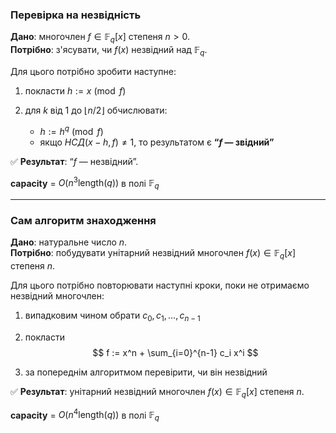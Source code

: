 
### Перевірка на незвідність
**Дано**: многочлен $f \in \mathbb{F}_q[x]$ степеня $n > 0$.  
**Потрібно**: з'ясувати, чи $f(x)$ незвідний над $\mathbb{F}_q$.

Для цього потрібно зробити наступне:

1) покласти $h := x \pmod{f}$  

2)  для $k$ від $1$ до $\lfloor n/2 \rfloor$ обчислювати: 
	- $h := h^q \pmod{f}$  
	- якщо $НСД(x - h, f) \neq 1$, то результатом є **“$f$ — звідний”**

✅ **Результат**: “$f$ — незвідний”.

**capacity** = $O(n^3\text{length}(q))$ в полі $\mathbb{F}_q$


---
### Сам алгоритм знаходження 
**Дано**: натуральне число $n$.  
**Потрібно**: побудувати унітарний незвідний многочлен $f(x) \in \mathbb{F}_q[x]$ степеня $n$.

Для цього потрібно повторювати наступні кроки, поки не отримаємо незвідний многочлен:

1) випадковим чином обрати $c_0, c_1, \dots, c_{n-1}$  

2) покласти  
$$
f := x^n + \sum_{i=0}^{n-1} c_i x^i
$$

3) за попереднім алгоритмом перевірити, чи він незвідний  

✅ **Результат**: унітарний незвідний многочлен $f(x) \in \mathbb{F}_q[x]$ степеня $n$.

**capacity** = $O(n^4\text{length}(q))$ в полі $\mathbb{F}_q$

